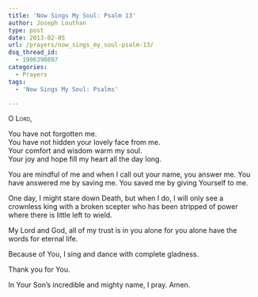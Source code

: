 ```yaml
---
title: 'Now Sings My Soul: Psalm 13'
author: Joseph Louthan
type: post
date: 2013-02-05
url: /prayers/now_sings_my_soul-psalm-13/
dsq_thread_id:
  - 1906390897
categories:
  - Prayers
tags:
  - 'Now Sings My Soul: Psalms'

---
```

<div style="font-variant: small-caps;">
  O Lord,
</div>

You have not forgotten me.  
You have not hidden your lovely face from me.  
Your comfort and wisdom warm my soul.  
Your joy and hope fill my heart all the day long.  

You are mindful of me and when I call out your name, you answer me. You have answered me by saving me. You saved me by giving Yourself to me.

One day, I might stare down Death, but when I do, I will only see a crownless king with a broken scepter who has been stripped of power where there is little left to wield.

My Lord and God, all of my trust is in you alone for you alone have the words for eternal life.

Because of You, I sing and dance with complete gladness.

Thank you for You.

In Your Son’s incredible and mighty name, I pray.
Amen.
